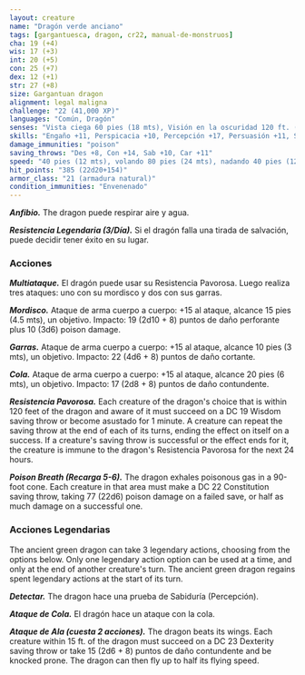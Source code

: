 ```yaml
---
layout: creature
name: "Dragón verde anciano"
tags: [gargantuesca, dragon, cr22, manual-de-monstruos]
cha: 19 (+4)
wis: 17 (+3)
int: 20 (+5)
con: 25 (+7)
dex: 12 (+1)
str: 27 (+8)
size: Gargantuan dragon
alignment: legal maligna
challenge: "22 (41,000 XP)"
languages: "Común, Dragón"
senses: "Vista ciega 60 pies (18 mts), Visión en la oscuridad 120 ft. (36 mts)"
skills: "Engaño +11, Perspicacia +10, Percepción +17, Persuasión +11, Sigilo +8"
damage_immunities: "poison"
saving_throws: "Des +8, Con +14, Sab +10, Car +11"
speed: "40 pies (12 mts), volando 80 pies (24 mts), nadando 40 pies (12 mts)"
hit_points: "385 (22d20+154)"
armor_class: "21 (armadura natural)"
condition_immunities: "Envenenado"
---
```


***Anfibio.*** The dragon puede respirar aire y agua.

***Resistencia Legendaria (3/Día).*** Si el dragón falla una tirada de salvación, puede decidir tener éxito en su lugar.

### Acciones

***Multiataque.*** El dragón puede usar su Resistencia Pavorosa. Luego realiza tres ataques: uno con su mordisco y dos con sus garras.

***Mordisco.*** Ataque de arma cuerpo a cuerpo: +15 al ataque, alcance 15 pies (4.5 mts), un objetivo. Impacto: 19 (2d10 + 8) puntos de daño perforante plus 10 (3d6) poison damage.

***Garras.*** Ataque de arma cuerpo a cuerpo: +15 al ataque, alcance 10 pies (3 mts), un objetivo. Impacto: 22 (4d6 + 8) puntos de daño cortante.

***Cola.*** Ataque de arma cuerpo a cuerpo: +15 al ataque, alcance 20 pies (6 mts), un objetivo. Impacto: 17 (2d8 + 8) puntos de daño contundente.

***Resistencia Pavorosa.*** Each creature of the dragon's choice that is within 120 feet of the dragon and aware of it must succeed on a DC 19 Wisdom saving throw or become asustado for 1 minute. A creature can repeat the saving throw at the end of each of its turns, ending the effect on itself on a success. If a creature's saving throw is successful or the effect ends for it, the creature is immune to the dragon's Resistencia Pavorosa for the next 24 hours.

***Poison Breath (Recarga 5-6).*** The dragon exhales poisonous gas in a 90-foot cone. Each creature in that area must make a DC 22 Constitution saving throw, taking 77 (22d6) poison damage on a failed save, or half as much damage on a successful one.

### Acciones Legendarias

The ancient green dragon can take 3 legendary actions, choosing from the options below. Only one legendary action option can be used at a time, and only at the end of another creature's turn. The ancient green dragon regains spent legendary actions at the start of its turn.

***Detectar.*** The dragon hace una prueba de Sabiduría (Percepción).

***Ataque de Cola.*** El dragón hace un ataque con la cola.

***Ataque de Ala (cuesta 2 acciones).*** The dragon beats its wings. Each creature within 15 ft. of the dragon must succeed on a DC 23 Dexterity saving throw or take 15 (2d6 + 8) puntos de daño contundente and be knocked prone. The dragon can then fly up to half its flying speed.
